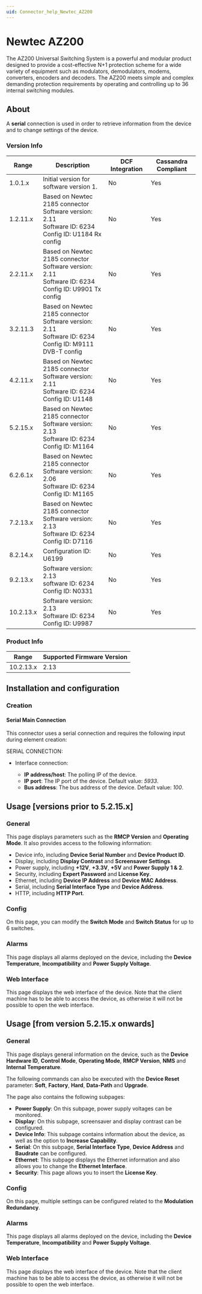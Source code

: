 ```yaml
---
uid: Connector_help_Newtec_AZ200
---
```


# Newtec AZ200

The AZ200 Universal Switching System is a powerful and modular product designed to provide a cost-effective N+1 protection scheme for a wide variety of equipment such as modulators, demodulators, modems, converters, encoders and decoders. The AZ200 meets simple and complex demanding protection requirements by operating and controlling up to 36 internal switching modules.

## About

A **serial** connection is used in order to retrieve information from the device and to change settings of the device.

### Version Info

| **Range** | **Description**                                                                                    | **DCF Integration** | **Cassandra Compliant** |
|------------------|----------------------------------------------------------------------------------------------------|---------------------|-------------------------|
| 1.0.1.x          | Initial version for software version 1.                                                            | No                  | Yes                     |
| 1.2.11.x         | Based on Newtec 2185 connector<br>Software version: 2.11<br>Software ID: 6234 <br>Config ID: U1184 Rx config    | No                  | Yes                     |
| 2.2.11.x         | Based on Newtec 2185 connector<br>Software version: 2.11<br>Software ID: 6234 <br>Config ID: U9901 Tx config    | No                  | Yes                     |
| 3.2.11.3         | Based on Newtec 2185 connector<br>Software version: 2.11<br>Software ID: 6234 <br>Config ID: M9111 DVB-T config | No                  | Yes                     |
| 4.2.11.x         | Based on Newtec 2185 connector<br>Software version: 2.11<br>Software ID: 6234 <br>Config ID: U1148              | No                  | Yes                     |
| 5.2.15.x         | Based on Newtec 2185 connector<br>Software version: 2.13<br>Software ID: 6234 <br>Config ID: M1164              | No                  | Yes                     |
| 6.2.6.1x         | Based on Newtec 2185 connector<br>Software version: 2.06<br>Software ID: 6234 <br>Config ID: M1165              | No                  | Yes                     |
| 7.2.13.x         | Based on Newtec 2185 connector<br>Software version: 2.13<br>Software ID: 6234 <br>Config ID: D7116              | No                  | Yes                     |
| 8.2.14.x         | Configuration ID: U6199                                                                            | No                  | Yes                     |
| 9.2.13.x         | Software version: 2.13<br>software ID: 6234 <br>Config ID: N0331                                          | No                  | Yes                     |
| 10.2.13.x        | Software version: 2.13<br>Software ID: 6234 <br>Config ID: U9987                                          | No                  | Yes                     |

### Product Info

| Range | Supported Firmware Version |
|------------------|-----------------------------|
| 10.2.13.x        | 2.13                        |

## Installation and configuration

### Creation

#### Serial Main Connection

This connector uses a serial connection and requires the following input during element creation:

SERIAL CONNECTION:

- Interface connection:

  - **IP address/host**: The polling IP of the device.
  - **IP port**: The IP port of the device. Default value: *5933*.
  - **Bus address**: The bus address of the device. Default value: *100*.

## Usage \[versions prior to 5.2.15.x\]

### General

This page displays parameters such as the **RMCP Version** and **Operating Mode**. It also provides access to the following information:

- Device info, including **Device Serial Number** and **Device Product ID**.
- Display, including **Display Contrast** and **Screensaver Settings**.
- Power supply, including **+12V**, **+3.3V**, **+5V** and **Power Supply 1 & 2**.
- Security, including **Expert Password** and **License Key**.
- Ethernet, including **Device IP Address** and **Device MAC Address**.
- Serial, including **Serial Interface Type** and **Device Address**.
- HTTP, including **HTTP Port**.

### Config

On this page, you can modify the **Switch Mode** and **Switch Status** for up to 6 switches.

### Alarms

This page displays all alarms deployed on the device, including the **Device** **Temperature**, **Incompatibility** and **Power Supply Voltage**.

### Web Interface

This page displays the web interface of the device. Note that the client machine has to be able to access the device, as otherwise it will not be possible to open the web interface.

## Usage \[from version 5.2.15.x onwards\]

### General

This page displays general information on the device, such as the **Device Hardware ID**, **Control Mode**, **Operating Mode**, **RMCP Version**, **NMS** and **Internal Temperature**.

The following commands can also be executed with the **Device Reset** parameter: **Soft**, **Factory**, **Hard**, **Data-Path** and **Upgrade**.

The page also contains the following subpages:

- **Power Supply**: On this subpage, power supply voltages can be monitored.
- **Display**: On this subpage, screensaver and display contrast can be configured.
- **Device Info**: This subpage contains information about the device, as well as the option to **Increase Capability**.
- **Serial**: On this subpage, **Serial Interface Type**, **Device Address** and **Baudrate** can be configured.
- **Ethernet**: This subpage displays the Ethernet information and also allows you to change the **Ethernet Interface**.
- **Security**: This page allows you to insert the **License Key**.

### Config

On this page, multiple settings can be configured related to the **Modulation Redundancy**.

### Alarms

This page displays all alarms deployed on the device, including the **Device** **Temperature**, **Incompatibility** and **Power Supply Voltage**.

### Web Interface

This page displays the web interface of the device. Note that the client machine has to be able to access the device, as otherwise it will not be possible to open the web interface.
